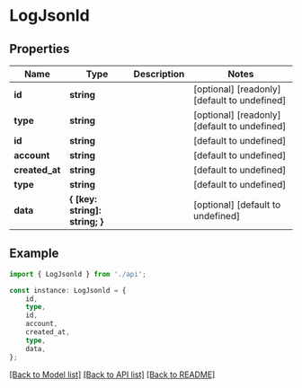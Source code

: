 # LogJsonld



## Properties

Name | Type | Description | Notes
------------ | ------------- | ------------- | -------------
**id** | **string** |  | [optional] [readonly] [default to undefined]
**type** | **string** |  | [optional] [readonly] [default to undefined]
**id** | **string** |  | [default to undefined]
**account** | **string** |  | [default to undefined]
**created_at** | **string** |  | [default to undefined]
**type** | **string** |  | [default to undefined]
**data** | **{ [key: string]: string; }** |  | [optional] [default to undefined]

## Example

```typescript
import { LogJsonld } from './api';

const instance: LogJsonld = {
    id,
    type,
    id,
    account,
    created_at,
    type,
    data,
};
```

[[Back to Model list]](../README.md#documentation-for-models) [[Back to API list]](../README.md#documentation-for-api-endpoints) [[Back to README]](../README.md)
